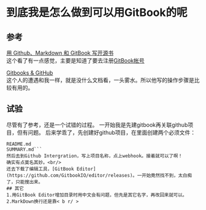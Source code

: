 # 到底我是怎么做到可以用GitBook的呢
## 参考
[用 Github、Markdown 和 GitBook 写开源书](http://my.oschina.net/waylau/blog/355179)<br/>
这个看了有一点感觉，主要是知道了要去注册[GitBook帐号](https://www.gitbook.com)

[Gitbooks & GitHub](http://tomjn.com/2014/06/25/gitbooks-github/)<br/>
这个人的遭遇和我一样，就是没什么文档看，一头雾水。所以他写的操作步骤是比较有用的。
## 试验
尽管有了参考，还是一个试错的过程。
一开始我是先建gitbook再关联github项目，但有问题。
后来学乖了，先创建好github项目，在里面创建两个必须文件：
```
README.md
SUMMARY.md```
然后去到Github Intergration，写上项目名称，点上webhook。接着就可以了啊！
确实有点莫名其妙。<br/>
还去下载了编辑工具，[GitBook Editor](https://github.com/GitbookIO/editor/releases)。一开始竟然找不到，太白痴了，只能搜出来。
## 其它
1.用GitBook Editor增加目录时用中文会有问题，但先是其它名字，再改回来就可以。
2.MarkDown换行还是靠< b r/ >

